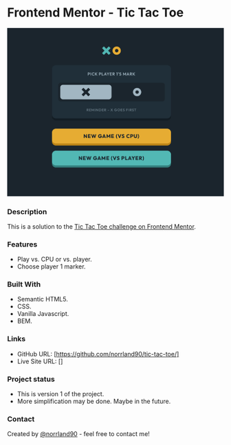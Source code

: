 # Frontend Mentor - Tic Tac Toe

![screenshot](assets/images/screenshot.png)

### Description

This is a solution to the [Tic Tac Toe challenge on Frontend Mentor](https://www.frontendmentor.io/challenges/tic-tac-toe-game-Re7ZF_E2v).

### Features

- Play vs. CPU or vs. player.
- Choose player 1 marker.

### Built With

- Semantic HTML5.
- CSS.
- Vanilla Javascript.
- BEM.

### Links

- GitHub URL: [https://github.com/norrland90/tic-tac-toe/]
- Live Site URL: []

### Project status

- This is version 1 of the project.
- More simplification may be done. Maybe in the future.

### Contact

Created by [@norrland90](https://github.com/norrland90) - feel free to contact me!

